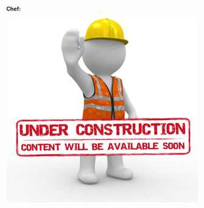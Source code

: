 **Chef:**

![](https://github.com/hfarooqui/knowledge_base/blob/master/images/Page_Under_Construction.jpg)
